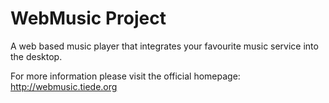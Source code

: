 # WebMusic Project
A web based music player that integrates your favourite music service into the desktop.

For more information please visit the official homepage: http://webmusic.tiede.org
